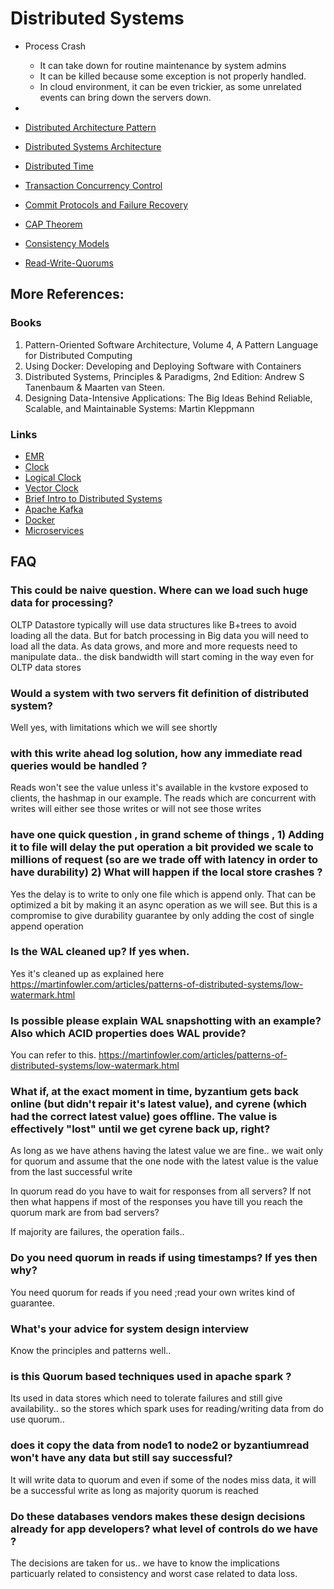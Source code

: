 # Distributed Systems

* Process Crash
  * It can take down for routine maintenance by system admins
  * It can be killed because some exception is not properly handled.
  * In cloud environment, it can be even trickier, as some unrelated events can bring down the servers down.
* 

* [Distributed Architecture Pattern](distributed-architecture-pattern.md)
* [Distributed Systems Architecture](distributed-systems-architecture.md)
* [Distributed Time](distributed-time.md)
* [Transaction Concurrency Control](transaction-concurrency-control.md)
* [Commit Protocols and Failure Recovery](commit-protocols-failure-recovery.md)
* [CAP Theorem](CAP-Theorem.md)
* [Consistency Models](consistency-models.md)
* [Read-Write-Quorums](read-write-quoroms.md)

## More References:
### Books
1. Pattern-Oriented Software Architecture, Volume 4, A Pattern Language for Distributed Computing
2. Using Docker: Developing and Deploying Software with Containers
3. Distributed Systems, Principles & Paradigms, 2nd Edition: Andrew S Tanenbaum & Maarten van Steen.
4. Designing Data-Intensive Applications: The Big Ideas Behind Reliable, Scalable, and Maintainable Systems: Martin Kleppmann

### Links
* [EMR](https://aws.amazon.com/emr/)
* [Clock](https://www.mdpi.com/1424-8220/20/20/5928/htm)
* [Logical Clock](https://wintermade.it/blog/posts/logical-clocks-lamport-timestamps.html)
* [Vector Clock](https://en.wikipedia.org/wiki/Vector_clock)
* [Brief Intro to Distributed Systems](https://link.springer.com/article/10.1007/s00607-016-0508-7)
* [Apache Kafka](https://kafka.apache.org/intro)
* [Docker](https://www.docker.com/)
* [Microservices](https://martinfowler.com/articles/microservices.html)


## FAQ

### This could be naive question. Where can we load such huge data for processing?

OLTP Datastore typically will use data structures like B+trees to avoid loading all the data. But for batch processing in Big data you will need to load all the data. As data grows, and more and more requests need to manipulate data.. the disk bandwidth will start coming in the way even for OLTP data stores

### Would a system with two servers fit definition of distributed system?

Well yes, with limitations which we will see shortly

### with this write ahead log solution, how any immediate read queries would be handled ?

Reads won't see the value unless it's available in the kvstore exposed to clients, the hashmap in our example. The reads which are concurrent with writes will either see those writes or will not see those writes

### have one quick question , in grand scheme of things , 1) Adding it to file will delay the put operation a bit provided we scale to millions of request (so are we trade off with latency in order to have durability) 2) What will happen if the local store crashes ?

Yes the delay is to write to only one file which is append only. That can be optimized a bit by making it an async operation as we will see. But this is a compromise to give durability guarantee by only adding the cost of single append operation

### Is the WAL cleaned up? If yes when.

Yes it's cleaned up as explained here https://martinfowler.com/articles/patterns-of-distributed-systems/low-watermark.html

### Is possible please explain WAL snapshotting with an example? Also which ACID properties does WAL provide?

You can refer to this. https://martinfowler.com/articles/patterns-of-distributed-systems/low-watermark.html

### What if, at the exact moment in time, byzantium gets back online (but didn't repair it's latest value), and cyrene (which had the correct latest value) goes offline. The value is effectively "lost" until we get cyrene back up, right?

As long as we have athens having the latest value we are fine.. we wait only for quorum and assume that the one node with the latest value is the value from the last successful write

In quorum read do you have to wait for responses from all servers? If not then what happens if most of the responses you have till you reach the quorum mark are from bad servers?

If majority are failures, the operation fails..

### Do you need quorum in reads if using timestamps? If yes then why?

You need quorum for reads if you need ;read your own writes kind of guarantee.

### What's your advice for system design interview

Know the principles and patterns well..

### is this Quorum based techniques used in apache spark ?

Its used in data stores which need to tolerate failures and still give availability.. so the stores which spark uses for reading/writing data from do use quorum..

### does it copy the data from node1 to node2 or byzantiumread won't have any data but still say successful?

It will write data to quorum and even if some of the nodes miss data, it will be a successful write as long as majority quorum is reached

### Do these databases vendors makes these design decisions already for app developers? what level of controls do we have ?

The decisions are taken for us.. we have to know the implications particuarly related to consistency and worst case related to data loss.
